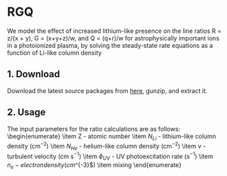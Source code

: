 # RGQ
We model the effect of increased lithium-like presence on the line ratios R = z/(x + y), G = (x+y+z)/w, and Q = (q+r)/w for astrophysically important ions in a photoionized plasma, by solving the steady-state rate equations as a function of Li-like column density

## 1. Download
Download the latest source packages from
[here](https://github.com/gjgrell/RGQ),
gunzip, and extract it.

## 2. Usage
The input parameters for the ratio calculations are as follows:
\begin{enumerate}
    \item Z - atomic number
    \item $N_{Li}$ - lithium-like column density (cm$^{-2}$)
    \item $N_{He}$ - helium-like column density (cm$^{-2}$)
    \item v - turbulent velocity (cm s$^{-1}$)
    \item $\phi_{UV}$ - UV photoexcitation rate (s$^{-1}$)
    \item $n_{e} - electron density (cm$^{-3}$)
    \item mixing
\end{enumerate}

